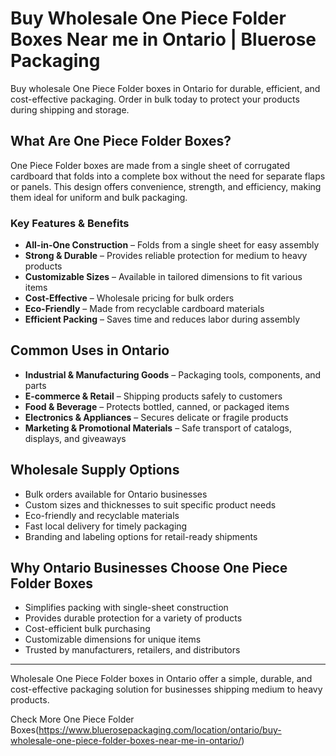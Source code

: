 # Buy Wholesale One Piece Folder Boxes Near me in Ontario | Bluerose Packaging

Buy wholesale One Piece Folder boxes in Ontario for durable, efficient, and cost-effective packaging. Order in bulk today to protect your products during shipping and storage.

## What Are One Piece Folder Boxes?

One Piece Folder boxes are made from a single sheet of corrugated cardboard that folds into a complete box without the need for separate flaps or panels. This design offers convenience, strength, and efficiency, making them ideal for uniform and bulk packaging.

### Key Features & Benefits

- **All-in-One Construction** – Folds from a single sheet for easy assembly  
- **Strong & Durable** – Provides reliable protection for medium to heavy products  
- **Customizable Sizes** – Available in tailored dimensions to fit various items  
- **Cost-Effective** – Wholesale pricing for bulk orders  
- **Eco-Friendly** – Made from recyclable cardboard materials  
- **Efficient Packing** – Saves time and reduces labor during assembly  

## Common Uses in Ontario

- **Industrial & Manufacturing Goods** – Packaging tools, components, and parts  
- **E-commerce & Retail** – Shipping products safely to customers  
- **Food & Beverage** – Protects bottled, canned, or packaged items  
- **Electronics & Appliances** – Secures delicate or fragile products  
- **Marketing & Promotional Materials** – Safe transport of catalogs, displays, and giveaways  

## Wholesale Supply Options

- Bulk orders available for Ontario businesses  
- Custom sizes and thicknesses to suit specific product needs  
- Eco-friendly and recyclable materials  
- Fast local delivery for timely packaging  
- Branding and labeling options for retail-ready shipments  

## Why Ontario Businesses Choose One Piece Folder Boxes

- Simplifies packing with single-sheet construction  
- Provides durable protection for a variety of products  
- Cost-efficient bulk purchasing  
- Customizable dimensions for unique items  
- Trusted by manufacturers, retailers, and distributors  

---

Wholesale One Piece Folder boxes in Ontario offer a simple, durable, and cost-effective packaging solution for businesses shipping medium to heavy products.

Check More One Piece Folder Boxes(https://www.bluerosepackaging.com/location/ontario/buy-wholesale-one-piece-folder-boxes-near-me-in-ontario/)
